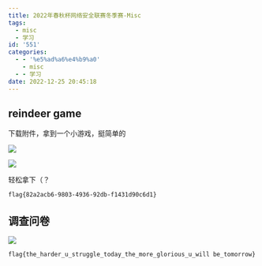 ```yaml
---
title: 2022年春秋杯网络安全联赛冬季赛-Misc
tags:
  - misc
  - 学习
id: '551'
categories:
  - - '%e5%ad%a6%e4%b9%a0'
    - misc
  - - 学习
date: 2022-12-25 20:45:18
---
```


## **reindeer game**

下载附件，拿到一个小游戏，挺简单的

![](https://pic.niaoluo.top/%E7%BD%91%E7%AB%99%E8%B0%83%E7%94%A8/misc%E9%9C%80%E8%A6%81/%E5%B1%8F%E5%B9%95%E6%88%AA%E5%9B%BE%202022-12-25%20204008.jpg)

![](https://pic.niaoluo.top/%E7%BD%91%E7%AB%99%E8%B0%83%E7%94%A8/misc%E9%9C%80%E8%A6%81/%E5%B1%8F%E5%B9%95%E6%88%AA%E5%9B%BE%202022-12-25%20203713.jpg)

轻松拿下（？

```
flag{82a2acb6-9803-4936-92db-f1431d90c6d1}
```

## **调查问卷**

![](https://pic.niaoluo.top/%E7%BD%91%E7%AB%99%E8%B0%83%E7%94%A8/misc%E9%9C%80%E8%A6%81/%E5%B1%8F%E5%B9%95%E6%88%AA%E5%9B%BE%202022-12-25%20204711.jpg)

```
flag{the_harder_u_struggle_today_the_more_glorious_u_will be_tomorrow}
```